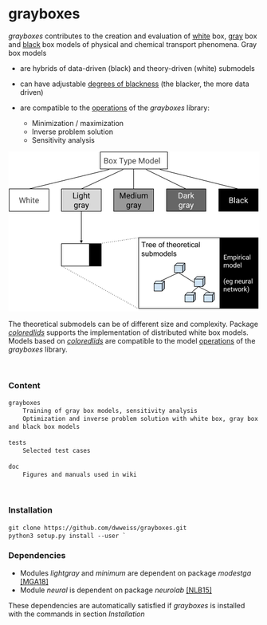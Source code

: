 # grayboxes

_grayboxes_ contributes to the creation and evaluation of [white](https://github.com/dwweiss/grayboxes/wiki/2.-White-box-model) box, [gray](https://github.com/dwweiss/grayboxes/wiki/3.-Gray-box-model) box and [black](https://github.com/dwweiss/grayboxes/wiki/4.-Black-box-model) box models of physical and chemical transport phenomena. Gray box models 

- are hybrids of data-driven (black) and theory-driven (white) submodels

- can have adjustable [degrees of blackness](https://github.com/dwweiss/grayboxes/wiki/5.-Model-evaluation#52-degree-of-model-blackness) (the blacker, the more data driven) 

- are compatible to the [operations](https://github.com/dwweiss/grayboxes/wiki/6.-Operations-on-model) of the _grayboxes_ library:


     - Minimization / maximization     
     - Inverse problem solution
     - Sensitivity analysis 

<!--
     - [Minimization](https://github.com/dwweiss/grayboxes/tree/master/grayboxes/minimum.py)/[maximization](https://github.com/dwweiss/grayboxes/tree/master/grayboxes/maximum.py)
     - [Inverse](https://github.com/dwweiss/grayboxes/tree/master/grayboxes/inverse.py) problem solution
     - [Sensitivity](https://github.com/dwweiss/grayboxes/tree/master/grayboxes/sensitivity.py) analysis 
-->

<!-- [[Link to grayboxes Wiki]](https://github.com/dwweiss/grayboxes/wiki) -->


<p align="center"><img src="https://github.com/dwweiss/grayboxes/blob/master/doc/fig/boxTypeWithTheoretical.png"></p>


The theoretical submodels can be of different size and complexity. Package [_coloredlids_](https://github.com/dwweiss/coloredlids/wiki) supports the implementation of distributed white box models. Models based on [_coloredlids_](https://github.com/dwweiss/coloredlids/wiki) are compatible to the model [operations](https://github.com/dwweiss/grayboxes/wiki/6.-Operations-on-model) of the _grayboxes_ library.

<br>

### Content

    grayboxes
        Training of gray box models, sensitivity analysis
        Optimization and inverse problem solution with white box, gray box and black box models

    tests
        Selected test cases

    doc
        Figures and manuals used in wiki
        

### Installation

    git clone https://github.com/dwweiss/grayboxes.git
    python3 setup.py install --user `

### Dependencies

- Modules _lightgray_ and _minimum_ are dependent on package _modestga_ [[MGA18]](https://github.com/dwweiss/grayboxes/wiki/References#mga18)
- Module _neural_ is dependent on package _neurolab_ [[NLB15]](https://github.com/dwweiss/grayboxes/wiki/References#nlb15)

These dependencies are automatically satisfied if _grayboxes_ is installed with the commands in section _Installation_  
